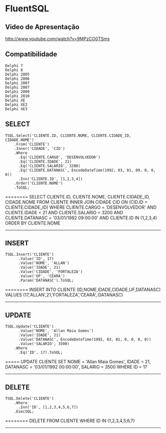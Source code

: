 FluentSQL
=========

Video de Apresentação
----------------
http://www.youtube.com/watch?v=9MPzCO0TSms

Compatibilidade
----------------
    Delphi 7
    Delphi 8
    Delphi 2005
    Delphi 2006
    Delphi 2007
    Delphi 2007
    Delphi 2009
    Delphi 2010
    Delphi XE
    Delphi XE2
    Delphi XE3

SELECT
--------
    TSQL.Select('CLIENTE.ID, CLIENTE.NOME, CLIENTE.CIDADE_ID, CIDADE.NOME')
        .From('CLIENTE')
        .Inner('CIDADE', 'CID')
        .Where
          .Eq('CLIENTE.CARGO', 'DESENVOLVEDOR')
          .Eq('CLIENTE.IDADE', 21)
          .Eq('CLIENTE.SALARIO', 3200)
          .Eq('CLIENTE.DATANASC', EncodeDateTime(1992, 03, 01, 09, 0, 0, 0))
          .Inn('CLIENTE.ID', [1,2,3,4])
        .Order('CLIENTE.NOME')  
        .ToSQL;
======== 
    SELECT CLIENTE.ID, CLIENTE.NOME, CLIENTE.CIDADE_ID, CIDADE.NOME
    FROM CLIENTE 
    INNER JOIN CIDADE CID ON (CID.ID = CLIENTE.CIDADE_ID)
    WHERE CLIENTE.CARGO = 'DESENVOLVEDOR'
      AND CLIENTE.IDADE = 21
      AND CLIENTE.SALARIO = 3200
      AND CLIENTE.DATANASC = '03/01/1992 09:00:00'
      AND CLIENTE.ID IN (1,2,3,4)
    ORDER BY CLIENTE.NOME
________

INSERT
--------
    TSQL.Insert('CLIENTE')
          .Value('ID', 17)
          .Value('NOME', 'ALLAN')
          .Value('IDADE', 21)
          .Value('CIDADE', 'FORTALEZA')
          .Value('UF', 'CEARÁ')
          .Param('DATANASC').ToSQL;
======== 
    INSERT INTO CLIENTE (ID,NOME,IDADE,CIDADE,UF,DATANASC) VALUES (17,'ALLAN',21,'FORTALEZA','CEARÁ',:DATANASC)
________

UPDATE
-------
    TSQL.Update('CLIENTE')
          .Value('NOME', 'Allan Maia Gomes')
          .Value('IDADE', 21)
          .Value('DATANASC', EncodeDateTime(1992, 03, 01, 0, 0, 0, 0))
          .Value('SALARIO', 3500)
        .Where
          .Eq('ID', 17).ToSQL;
=====
    UPDATE CLIENTE SET 
      NOME = 'Allan Maia Gomes',
      IDADE = 21,
      DATANASC = '03/01/1992 00:00:00',
      SALARIO = 3500
    WHERE ID = 17
________

DELETE
--------
    TSQL.Delete('CLIENTE')
        .Where
          .Inn('ID', [1,2,3,4,5,6,7])
        .ExecSQL;
======== 
    DELETE FROM CLIENTE 
    WHERE ID IN (1,2,3,4,5,6,7)
________
